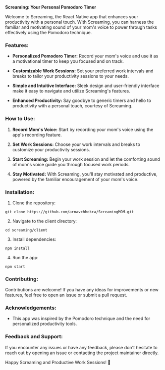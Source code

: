 **Screaming: Your Personal Pomodoro Timer**

Welcome to Screaming, the React Native app that enhances your productivity with a personal touch. With Screaming, you can harness the familiar and motivating sound of your mom's voice to power through tasks effectively using the Pomodoro technique.

### Features:

- **Personalized Pomodoro Timer:** Record your mom's voice and use it as a motivational timer to keep you focused and on track.
  
- **Customizable Work Sessions:** Set your preferred work intervals and breaks to tailor your productivity sessions to your needs.
  
- **Simple and Intuitive Interface:** Sleek design and user-friendly interface make it easy to navigate and utilize Screaming's features.
  
- **Enhanced Productivity:** Say goodbye to generic timers and hello to productivity with a personal touch, courtesy of Screaming.
  
### How to Use:

1. **Record Mom's Voice:** Start by recording your mom's voice using the app's recording feature.
  
2. **Set Work Sessions:** Choose your work intervals and breaks to customize your productivity sessions.
  
3. **Start Screaming:** Begin your work session and let the comforting sound of mom's voice guide you through focused work periods.
  
4. **Stay Motivated:** With Screaming, you'll stay motivated and productive, powered by the familiar encouragement of your mom's voice.

### Installation:

1. Clone the repository:

```
git clone https://github.com/arnavchhokra/ScreamingMOM.git
```

2. Navigate to the client directory:

```
cd screaming/client
```

3. Install dependencies:

```
npm install
```

4. Run the app:

```
npm start
```

### Contributing:

Contributions are welcome! If you have any ideas for improvements or new features, feel free to open an issue or submit a pull request.

### Acknowledgements:

- This app was inspired by the Pomodoro technique and the need for personalized productivity tools.
  
### Feedback and Support:

If you encounter any issues or have any feedback, please don't hesitate to reach out by opening an issue or contacting the project maintainer directly.

Happy Screaming and Productive Work Sessions! 🚀
